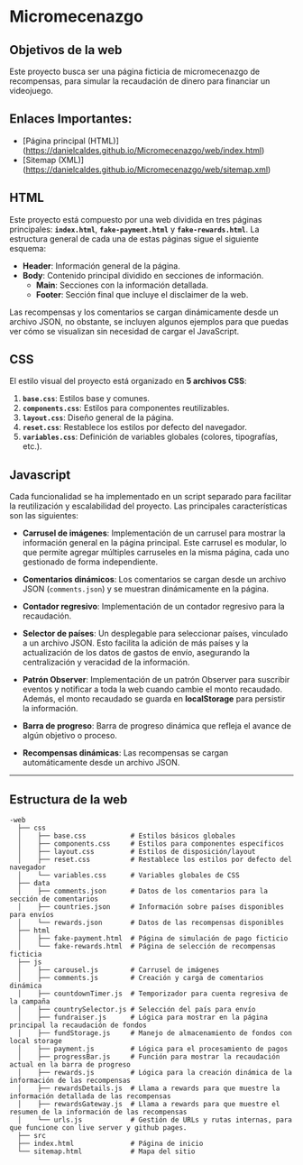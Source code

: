 # Micromecenazgo

## Objetivos de la web
Este proyecto busca ser una página ficticia de micromecenazgo de recompensas, para simular la recaudación de dinero para financiar un videojuego.

## Enlaces Importantes:
- [Página principal (HTML)] (https://danielcaldes.github.io/Micromecenazgo/web/index.html)
- [Sitemap (XML)] (https://danielcaldes.github.io/Micromecenazgo/web/sitemap.xml) 

## HTML
Este proyecto está compuesto por una web dividida en tres páginas principales: **`index.html`**, **`fake-payment.html`** y **`fake-rewards.html`**. La estructura general de cada una de estas páginas sigue el siguiente esquema:

- **Header**: Información general de la página.
- **Body**: Contenido principal dividido en secciones de información.
  - **Main**: Secciones con la información detallada.
  - **Footer**: Sección final que incluye el disclaimer de la web.

Las recompensas y los comentarios se cargan dinámicamente desde un archivo JSON, no obstante, se incluyen algunos ejemplos para que puedas ver cómo se visualizan sin necesidad de cargar el JavaScript.

## CSS
El estilo visual del proyecto está organizado en **5 archivos CSS**:

1. **`base.css`**: Estilos base y comunes.
2. **`components.css`**: Estilos para componentes reutilizables.
3. **`layout.css`**: Diseño general de la página.
4. **`reset.css`**: Restablece los estilos por defecto del navegador.
5. **`variables.css`**: Definición de variables globales (colores, tipografías, etc.).

## Javascript
Cada funcionalidad se ha implementado en un script separado para facilitar la reutilización y escalabilidad del proyecto. Las principales características son las siguientes:

- **Carrusel de imágenes**: Implementación de un carrusel para mostrar la información general en la página principal. Este carrusel es modular, lo que permite agregar múltiples carruseles en la misma página, cada uno gestionado de forma independiente.
  
- **Comentarios dinámicos**: Los comentarios se cargan desde un archivo JSON (`comments.json`) y se muestran dinámicamente en la página.
  
- **Contador regresivo**: Implementación de un contador regresivo para la recaudación.
  
- **Selector de países**: Un desplegable para seleccionar países, vinculado a un archivo JSON. Esto facilita la adición de más países y la actualización de los datos de gastos de envío, asegurando la centralización y veracidad de la información.
  
- **Patrón Observer**: Implementación de un patrón Observer para suscribir eventos y notificar a toda la web cuando cambie el monto recaudado. Además, el monto recaudado se guarda en **localStorage** para persistir la información.
  
- **Barra de progreso**: Barra de progreso dinámica que refleja el avance de algún objetivo o proceso.
  
- **Recompensas dinámicas**: Las recompensas se cargan automáticamente desde un archivo JSON.

---

## Estructura de la web
```plaintext
-web
  ├── css
  │    ├── base.css           # Estilos básicos globales
  │    ├── components.css     # Estilos para componentes específicos
  │    ├── layout.css         # Estilos de disposición/layout
  │    ├── reset.css          # Restablece los estilos por defecto del navegador
  │    └── variables.css      # Variables globales de CSS
  ├── data
  │    ├── comments.json      # Datos de los comentarios para la sección de comentarios
  │    ├── countries.json     # Información sobre países disponibles para envíos
  │    └── rewards.json       # Datos de las recompensas disponibles
  ├── html
  │    ├── fake-payment.html  # Página de simulación de pago ficticio
  │    └── fake-rewards.html  # Página de selección de recompensas ficticia
  ├── js
  │    ├── carousel.js        # Carrusel de imágenes
  │    ├── comments.js        # Creación y carga de comentarios dinámica
  │    ├── countdownTimer.js  # Temporizador para cuenta regresiva de la campaña
  │    ├── countrySelector.js # Selección del país para envío
  │    ├── fundraiser.js      # Lógica para mostrar en la página principal la recaudación de fondos
  │    ├── fundStorage.js     # Manejo de almacenamiento de fondos con local storage
  │    ├── payment.js         # Lógica para el procesamiento de pagos
  │    ├── progressBar.js     # Función para mostrar la recaudación actual en la barra de progreso
  │    ├── rewards.js         # Lógica para la creación dinámica de la información de las recompensas
  │    ├── rewardsDetails.js  # Llama a rewards para que muestre la información detallada de las recompensas
  │    ├── rewardsGateway.js  # Llama a rewards para que muestre el resumen de la información de las recompensas
  │    └── urls.js            # Gestión de URLs y rutas internas, para que funcione con live server y github pages.
  ├── src
  ├── index.html              # Página de inicio
  └── sitemap.html            # Mapa del sitio
```
